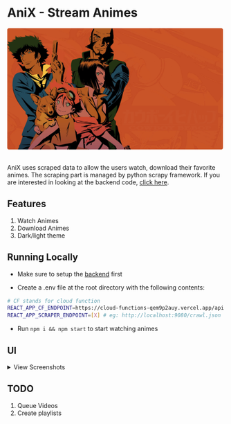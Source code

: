 # AniX - Stream Animes

<img style="object-fit: contain; border-radius: 4px; margin-bottom: 16px" src="screenshots/cb.png" alt="banner" height="280">

AniX uses scraped data to allow the users watch, download their favorite animes. The scraping part is managed by python scrapy framework. If you are interested in looking at the backend code, [click here](https://gitlab.com/manikandanraji/anix-backend).

## Features

1. Watch Animes
2. Download Animes
3. Dark/light theme

## Running Locally

- Make sure to setup the [backend](https://gitlab.com/manikandanraji/anix-backend) first

- Create a .env file at the root directory with the following contents:

```bash
# CF stands for cloud function
REACT_APP_CF_ENDPOINT=https://cloud-functions-qem9p2auy.vercel.app/api
REACT_APP_SCRAPER_ENDPOINT=[X] # eg: http://localhost:9080/crawl.json
```

- Run <code>npm i && npm start</code> to start watching animes

## UI

<details>
<summary>View Screenshots</summary>

### Home

<img style="border-radius: 4px;" src="screenshots/home.png" alt="home">

### Anime Page

<img style="border-radius: 4px;" src="screenshots/anime_page.png" alt="anime page">

### Anime Page 2

<img style="border-radius: 4px;" src="screenshots/anime_page2.png" alt="anime page 2">

### Video Player

<img style="border-radius: 4px;" src="screenshots/video_player.png" alt="video player">

</details>

## TODO

1. Queue Videos
2. Create playlists
